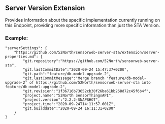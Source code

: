 ## Server Version Extension

Provides information about the specific implementation currently running on this Endpoint, providing more specific information than just the STA Version.

### Example:
```(type=json)
"serverSettings": {
    "https://github.com/52North/sensorweb-server-sta/extension/server-properties.md": {
        "git.repository":"https://github.com/52North/sensorweb-server-sta",
        "git.lastCommitDate":"2020-09-24 15:47:37+0200",
        "git.path":"feature/db-model-upgrade-2",
        "git.lastCommitMessage":"Merge branch 'feature/db-model-upgrade-2' of https://github.com/52North/sensorweb-server-sta into feature/db-model-upgrade-2",
        "git.revision":"1f36716b73652cb30f26ba61bb268d72c45f6b4f",
        "project.name":"52North SensorThingsAPI",
        "project.version":"2.2.2-SNAPSHOT",
        "project.time":"2020-09-24T14:11:57.601Z",
        "git.builddate":"2020-09-24 16:11:31+0200"
    }
}
```
